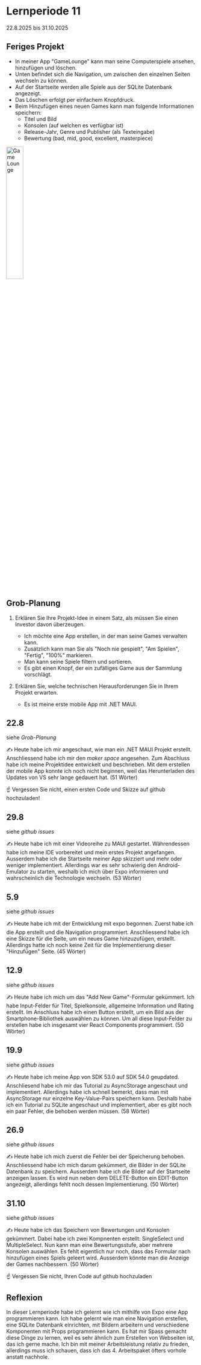# Lernperiode 11

22.8.2025 bis 31.10.2025

## Feriges Projekt

- In meiner App "GameLounge" kann man seine Computerspiele ansehen, hinzufügen und löschen.
- Unten befindet sich die Navigation, um zwischen den einzelnen Seiten wechseln zu können.
- Auf der Startseite werden alle Spiele aus der SQLite Datenbank angezeigt.
- Das Löschen erfolgt per einfachem Knopfdruck.
- Beim Hinzufügen eines neuen Games kann man folgende Informationen speichern:
   - Titel und Bild
   - Konsolen (auf welchen es verfügbar ist)
   - Release-Jahr, Genre und Publisher (als Texteingabe)
   - Bewertung (bad, mid, good, excellent, masterpiece)

<img src="https://github.com/RobiBlocks/Lern-Periode-11/blob/main/GameLounge.gif" alt="Game Lounge" width="30%">

## Grob-Planung

1. Erklären Sie Ihre Projekt-Idee in einem Satz, als müssen Sie einen Investor davon überzeugen.
   - Ich möchte eine App erstellen, in der man seine Games verwalten kann.
   - Zusätzlich kann man Sie als "Noch nie gespielt", "Am Spielen", "Fertig", "100%" markieren.
   - Man kann seine Spiele filtern und sortieren.
   - Es gibt einen Knopf, der ein zufälliges Game aus der Sammlung vorschlägt.

2. Erklären Sie, welche technischen Herausforderungen Sie in Ihrem Projekt erwarten.
   - Es ist meine erste mobile App mit .NET MAUI.

## 22.8

siehe *Grob-Planung*

✍️ Heute habe ich mir angeschaut, wie man ein .NET MAUI Projekt erstellt. Anschliessend habe ich mir den *maker space* angesehen. Zum Abschluss habe ich meine Projektidee entwickelt und beschrieben. Mit dem erstellen der mobile App konnte ich noch nicht beginnen, weil das Herunterladen des Updates von VS sehr lange gedauert hat. (51 Wörter)

☝️ Vergessen Sie nicht, einen ersten Code und Skizze auf github hochzuladen!

## 29.8

siehe *github issues*

✍️ Heute habe ich mit einer Videoreihe zu MAUI gestartet. Währendessen habe ich meine IDE vorbereitet und mein erstes Projekt angefangen. Ausserdem habe ich die Startseite meiner App skizziert und mehr oder weniger implementiert. Allerdings war es sehr schwierig den Android-Emulator zu starten, weshalb ich mich über Expo informieren und wahrscheinlich die Technologie wechseln. (53 Wörter)

## 5.9

siehe *github issues*

✍️ Heute habe ich mit der Entwicklung mit expo begonnen. Zuerst habe ich die App erstellt und die Navigation programmiert. Anschliessend habe ich eine Skizze für die Seite, um ein neues Game hinzuzufügen, erstellt. Allerdings hatte ich noch keine Zeit für die Implementierung dieser "Hinzufügen" Seite. (45 Wörter)

## 12.9

siehe *github issues*

✍️ Heute habe ich mich um das "Add New Game"-Formular gekümmert. Ich habe Input-Felder für Titel, Spielkonsole, allgemeine Information und Rating erstellt. Im Anschluss habe ich einen Button erstellt, um ein Bild aus der Smartphone-Bibliothek auswählen zu können. Um all diese Input-Felder zu erstellen habe ich insgesamt vier React Components programmiert. (50 Wörter)

## 19.9

siehe *github issues*

✍️ Heute habe ich meine App von SDK 53.0 auf SDK 54.0 geupdated. Anschliesend habe ich mir das Tutorial zu AsyncStorage angeschaut und implementiert. Allerdings habe ich schnell bemerkt, dass man mit AsyncStorage nur einzelne Key-Value-Pairs speichern kann. Deshalb habe ich ein Tutorial zu SQLite angeschaut und implementiert, aber es gibt noch ein paar Fehler, die behoben werden müssen. (58 Wörter)

## 26.9

siehe *github issues*

✍️ Heute habe ich mich zuerst die Fehler bei der Speicherung behoben. Anschliessend habe ich mich darum gekümmert, die Bilder in der SQLite Datenbank zu speichern. Ausserdem habe ich die Bilder auf der Startseite anzeigen lassen. Es wird nun neben dem DELETE-Button ein EDIT-Button angezeigt, allerdings fehlt noch dessen Implementierung. (50 Wörter)

## 31.10

siehe *github issues*

✍️ Heute habe ich das Speichern von Bewertungen und Konsolen gekümmert. Dabei habe ich zwei Kompnenten erstellt: SingleSelect und MultipleSelect. Nun kann man eine Bewertungsstufe, aber mehrere Konsolen auswählen. Es fehlt eigentlich nur noch, dass das Formular nach hinzufügen eines Spiels geleert wird. Ausserdem könnte man die Anzeige der Games nachbessern. (50 Wörter)

☝️ Vergessen Sie nicht, Ihren Code auf github hochzuladen

## Reflexion

In dieser Lernperiode habe ich gelernt wie ich mithilfe von Expo eine App programmieren kann. Ich habe gelernt wie man eine Navigation erstellen, eine SQLite Datenbank einrichten, mit Bildern arbeitern und verschiedene Komponenten mit Props programmieren kann. Es hat mir Spass gemacht diese Dinge zu lernen, weil es sehr ähnlich zum Erstellen von Webseiten ist, das ich gerne mache. Ich bin mit meiner Arbeitsleistung relativ zu frieden, allerdings muss ich schauen, dass ich das 4. Arbeitspaket öfters vorhole anstatt nachhole.
